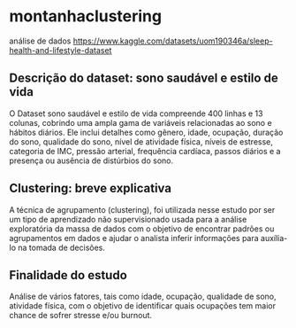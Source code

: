 # montanhaclustering
análise de dados
https://www.kaggle.com/datasets/uom190346a/sleep-health-and-lifestyle-dataset

## Descrição do dataset: sono saudável e estilo de vida ##
O Dataset sono saudável e estilo de vida compreende 400 linhas e 13 colunas, cobrindo uma ampla gama de variáveis ​​relacionadas ao sono e hábitos diários. Ele inclui detalhes como gênero, idade, ocupação, duração do sono, qualidade do sono, nível de atividade física, níveis de estresse, categoria de IMC, pressão arterial, frequência cardíaca, passos diários e a presença ou ausência de distúrbios do sono.

## Clustering: breve explicativa ##
A técnica de agrupamento (clustering), foi utilizada nesse estudo por ser um tipo de aprendizado não supervisionado usada para a análise exploratória da massa de dados com o objetivo de encontrar padrões ou agrupamentos em dados e ajudar o analista inferir informações para auxília-lo na tomada de decisões. 

## Finalidade do estudo ##
Análise de vários fatores, tais como idade, ocupação, qualidade de sono, atividade física, com o objetivo de identificar quais ocupações tem maior chance de sofrer stresse e/ou burnout.
